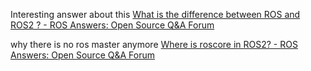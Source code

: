 Interesting answer about this
[What is the difference between ROS and ROS2 ? - ROS Answers: Open Source Q&A Forum](https://answers.ros.org/question/287470/what-is-the-difference-between-ros-and-ros2/)

why there is no ros master anymore
[Where is roscore in ROS2? - ROS Answers: Open Source Q&A Forum](https://answers.ros.org/question/351470/where-is-roscore-in-ros2/)
